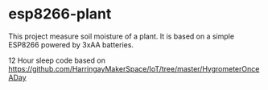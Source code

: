 # esp8266-plant
This project measure soil moisture of a plant. It is based on a simple ESP8266 powered by 3xAA batteries.

12 Hour sleep code based on https://github.com/HarringayMakerSpace/IoT/tree/master/HygrometerOnceADay

